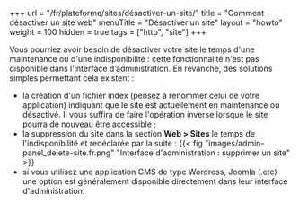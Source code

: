 +++
url = "/fr/plateforme/sites/désactiver-un-site/"
title = "Comment désactiver un site web"
menuTitle = "Désactiver un site"
layout = "howto"
weight = 100
hidden = true
tags = ["http", "site"]
+++

Vous pourriez avoir besoin de désactiver votre site le temps d'une maintenance ou d'une indisponibilité : cette fonctionnalité n'est pas disponible dans l'interface d’administration. En revanche, des solutions simples permettant cela existent :

- la création d'un fichier index (pensez à renommer celui de votre application) indiquant que le site est actuellement en maintenance ou désactivé. Il vous suffira de faire l'opération inverse lorsque le site pourra de nouveau être accessible ;
- la suppression du site dans la section **Web > Sites** le temps de l'indisponibilité et redéclarée par la suite :
{{< fig "images/admin-panel_delete-site.fr.png" "Interface d'administration : supprimer un site" >}}
- si vous utilisez une application CMS de type Wordress, Joomla (.etc) une option est généralement disponible directement dans leur interface d'administration.
